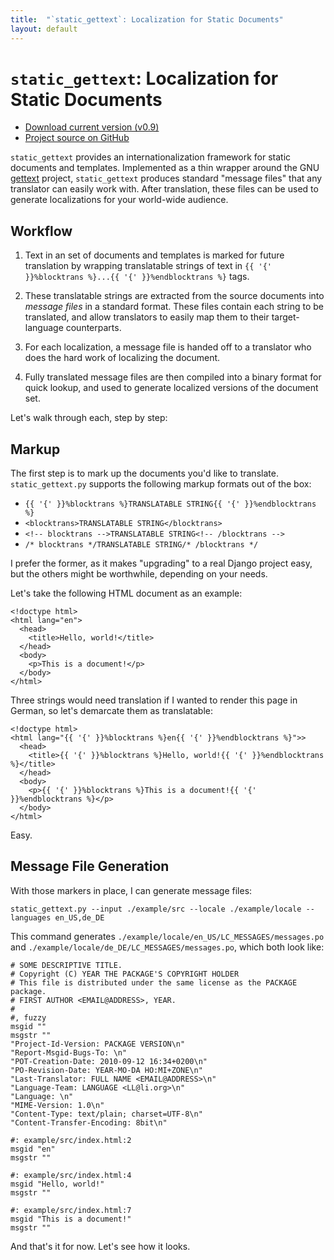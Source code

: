 ```yaml
---
title:  "`static_gettext`: Localization for Static Documents"
layout: default
---
```

`static_gettext`<span class="offscreen">: </span>Localization for Static Documents
==================================================================================

<ul class="actions">
  <li><a href="http://github.com/mikewest/static_gettext/tarball/v0.9" class="cta">Download current version (v0.9)</a></li> 
  <li><a href="http://github.com/mikewest/static_gettext" class="cta">Project source on GitHub</a></li> 
</ul>

`static_gettext` provides an internationalization framework for static
documents and templates.  Implemented as a thin wrapper around the GNU
[gettext][] project, `static_gettext` produces standard "message files"
that any translator can easily work with.  After translation, these files
can be used to generate localizations for your world-wide audience.

[gettext]:  http://www.gnu.org/software/gettext/

Workflow
--------

1.  Text in an set of documents and templates is marked for future
    translation by wrapping translatable strings of text in 
    `{{ '{' }}%blocktrans %}...{{ '{' }}%endblocktrans %}` tags.

2.  These translatable strings are extracted from the source documents
    into _message files_ in a standard format.  These files contain
    each string to be translated, and allow translators to easily map
    them to their target-language counterparts. 

3.  For each localization, a message file is handed off to a translator
    who does the hard work of localizing the document.

4.  Fully translated message files are then compiled into a binary
    format for quick lookup, and used to generate localized versions
    of the document set.

Let's walk through each, step by step:

Markup
------

The first step is to mark up the documents you'd like to translate.
`static_gettext.py` supports the following markup formats out of the
box:

*   `{{ '{' }}%blocktrans %}TRANSLATABLE STRING{{ '{' }}%endblocktrans %}`
*   `<blocktrans>TRANSLATABLE STRING</blocktrans>`
*   `<!-- blocktrans -->TRANSLATABLE STRING<!-- /blocktrans -->`
*   `/* blocktrans */TRANSLATABLE STRING/* /blocktrans */`

I prefer the former, as it makes "upgrading" to a real Django project
easy, but the others might be worthwhile, depending on your needs.

Let's take the following HTML document as an example:

    <!doctype html>
    <html lang="en">
      <head>
        <title>Hello, world!</title>
      </head>
      <body>
        <p>This is a document!</p>
      </body>
    </html>

Three strings would need translation if I wanted to render this page in German,
so let's demarcate them as translatable:

    <!doctype html>
    <html lang="{{ '{' }}%blocktrans %}en{{ '{' }}%endblocktrans %}">>
      <head>
        <title>{{ '{' }}%blocktrans %}Hello, world!{{ '{' }}%endblocktrans %}</title>
      </head>
      <body>
        <p>{{ '{' }}%blocktrans %}This is a document!{{ '{' }}%endblocktrans %}</p>
      </body>
    </html>

Easy.

Message File Generation
-----------------------

With those markers in place, I can generate message files:

    static_gettext.py --input ./example/src --locale ./example/locale --languages en_US,de_DE

This command generates `./example/locale/en_US/LC_MESSAGES/messages.po`
and `./example/locale/de_DE/LC_MESSAGES/messages.po`, which both look
like:

    # SOME DESCRIPTIVE TITLE.
    # Copyright (C) YEAR THE PACKAGE'S COPYRIGHT HOLDER
    # This file is distributed under the same license as the PACKAGE package.
    # FIRST AUTHOR <EMAIL@ADDRESS>, YEAR.
    #
    #, fuzzy
    msgid ""
    msgstr ""
    "Project-Id-Version: PACKAGE VERSION\n"
    "Report-Msgid-Bugs-To: \n"
    "POT-Creation-Date: 2010-09-12 16:34+0200\n"
    "PO-Revision-Date: YEAR-MO-DA HO:MI+ZONE\n"
    "Last-Translator: FULL NAME <EMAIL@ADDRESS>\n"
    "Language-Team: LANGUAGE <LL@li.org>\n"
    "Language: \n"
    "MIME-Version: 1.0\n"
    "Content-Type: text/plain; charset=UTF-8\n"
    "Content-Transfer-Encoding: 8bit\n"

    #: example/src/index.html:2
    msgid "en"
    msgstr ""

    #: example/src/index.html:4
    msgid "Hello, world!"
    msgstr ""

    #: example/src/index.html:7
    msgid "This is a document!"
    msgstr ""

And that's it for now.  Let's see how it looks.
